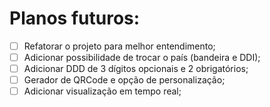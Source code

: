 # Planos futuros:
- [ ] Refatorar o projeto para melhor entendimento;
- [ ] Adicionar possibilidade de trocar o país (bandeira e DDI);
- [ ] Adicionar DDD de 3 dígitos opcionais e 2 obrigatórios;
- [ ] Gerador de QRCode e opção de personalização;
- [ ] Adicionar visualização em tempo real;